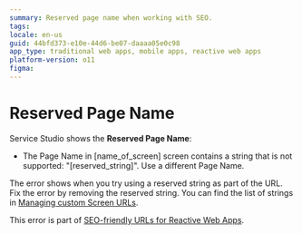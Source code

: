 ```yaml
---
summary: Reserved page name when working with SEO. 
tags:
locale: en-us
guid: 44bfd373-e10e-44d6-be07-daaaa05e0c98
app_type: traditional web apps, mobile apps, reactive web apps
platform-version: o11
figma:
---
```


# Reserved Page Name

Service Studio shows the **Reserved Page Name**:

* The Page Name in [name_of_screen] screen contains a string that is not supported: "[reserved_string]". Use a different Page Name.

The error shows when you try using a reserved string as part of the URL. Fix the error by removing the reserved string. You can find the list of strings in [Managing custom Screen URLs](../../../building-apps/seo/intro.md#managing-custom-screen-urls).

<div class="info" markdown="1">

This error is part of [SEO-friendly URLs for Reactive Web Apps](../../../building-apps/seo/intro.md).

</div>